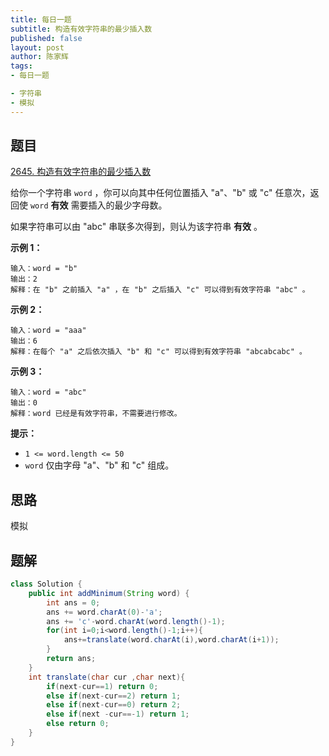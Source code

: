 ```yaml
---
title: 每日一题
subtitle: 构造有效字符串的最少插入数
published: false
layout: post
author: 陈家辉
tags:
- 每日一题

- 字符串
- 模拟
---
```


## 题目

[2645. 构造有效字符串的最少插入数](https://leetcode.cn/problems/minimum-additions-to-make-valid-string/)

给你一个字符串 `word` ，你可以向其中任何位置插入 "a"、"b" 或 "c" 任意次，返回使 `word` **有效** 需要插入的最少字母数。

如果字符串可以由 "abc" 串联多次得到，则认为该字符串 **有效** 。

 

**示例 1：**

```
输入：word = "b"
输出：2
解释：在 "b" 之前插入 "a" ，在 "b" 之后插入 "c" 可以得到有效字符串 "abc" 。
```

**示例 2：**

```
输入：word = "aaa"
输出：6
解释：在每个 "a" 之后依次插入 "b" 和 "c" 可以得到有效字符串 "abcabcabc" 。
```

**示例 3：**

```
输入：word = "abc"
输出：0
解释：word 已经是有效字符串，不需要进行修改。 
```

 

**提示：**

- `1 <= word.length <= 50`
- `word` 仅由字母 "a"、"b" 和 "c" 组成。

## 思路

模拟

## 题解

```java
class Solution {
    public int addMinimum(String word) {
        int ans = 0;
        ans += word.charAt(0)-'a';
        ans += 'c'-word.charAt(word.length()-1);
        for(int i=0;i<word.length()-1;i++){
            ans+=translate(word.charAt(i),word.charAt(i+1));
        }
        return ans;
    }
    int translate(char cur ,char next){
        if(next-cur==1) return 0;
        else if(next-cur==2) return 1;
        else if(next-cur==0) return 2;
        else if(next -cur==-1) return 1;
        else return 0;
    }
}
```

